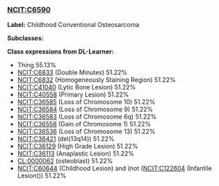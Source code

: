 
### [NCIT:C6590](http://purl.obolibrary.org/obo/NCIT_C6590)
**Label:** Childhood Conventional Osteosarcoma

**Subclasses:** 

**Class expressions from DL-Learner:**

- Thing 55.13%
- [NCIT:C6833](http://purl.obolibrary.org/obo/NCIT_C6833) (Double Minutes) 51.22%
- [NCIT:C6832](http://purl.obolibrary.org/obo/NCIT_C6832) (Homogeneously Staining Region) 51.22%
- [NCIT:C41040](http://purl.obolibrary.org/obo/NCIT_C41040) (Lytic Bone Lesion) 51.22%
- [NCIT:C40558](http://purl.obolibrary.org/obo/NCIT_C40558) (Primary Lesion) 51.22%
- [NCIT:C36585](http://purl.obolibrary.org/obo/NCIT_C36585) (Loss of Chromosome 10) 51.22%
- [NCIT:C36584](http://purl.obolibrary.org/obo/NCIT_C36584) (Loss of Chromosome 9) 51.22%
- [NCIT:C36583](http://purl.obolibrary.org/obo/NCIT_C36583) (Loss of Chromosome 6q) 51.22%
- [NCIT:C36558](http://purl.obolibrary.org/obo/NCIT_C36558) (Gain of Chromosome 1) 51.22%
- [NCIT:C36536](http://purl.obolibrary.org/obo/NCIT_C36536) (Loss of Chromosome 13) 51.22%
- [NCIT:C36421](http://purl.obolibrary.org/obo/NCIT_C36421) (del(13q14)) 51.22%
- [NCIT:C36129](http://purl.obolibrary.org/obo/NCIT_C36129) (High Grade Lesion) 51.22%
- [NCIT:C36113](http://purl.obolibrary.org/obo/NCIT_C36113) (Anaplastic Lesion) 51.22%
- [CL:0000062](http://purl.obolibrary.org/obo/CL_0000062) (osteoblast) 51.22%
- [NCIT:C60644](http://purl.obolibrary.org/obo/NCIT_C60644) (Childhood Lesion) and (not ([NCIT:C122604](http://purl.obolibrary.org/obo/NCIT_C122604) (Infantile Lesion))) 51.22%


